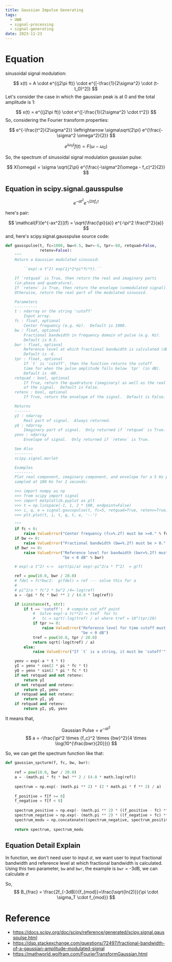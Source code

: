 ```yaml
---
title: Gaussian Impulse Generating
tags:
  - UWB
  - signal-processing
  - signal-generating
date: 2023-11-23
---
```

# Equation

sinusoidal signal modulation:

$$
x(t) = A \cdot e^{(j2\pi ft)} \cdot e^{[-\frac{1}{2\sigma^2} \cdot (t-t_0)^2]}
$$
Let's consider the case in which the gaussian peak is at 0 and the total amplitude is 1:

$$
x(t) = e^{(j2\pi ft)} \cdot e^{[-\frac{1}{2\sigma^2} \cdot t^2]}
$$
So, considering the Fourier transform properties:

$$
e^{-\frac{t^2}{2\sigma^2}} \leftrightarrow \sigma\sqrt{2\pi} e^{\frac{-\sigma^2 \omega^2}{2}}
$$

$$
e^{i\omega_0 t} f(t) = F(\omega - \omega_0)
$$

So, the spectrum of sinusoidal signal modulation gaussian pulse:

$$
X(\omega) = \sigma \sqrt{2\pi} e^{\frac{-\sigma^2(\omega - f_c)^2}{2}}
$$

## Equation in scipy.signal.gausspulse

$$
e^{-a t^2} e^{-j2\pi f_c t}
$$

here's pair:

$$
\mathcal{F}[e^{-ax^2}](f) = \sqrt{\frac{\pi}{a}} e^{-\pi^2 \frac{f^2}{a}}
$$
and, here's scipy.signal.gausspulse source code:

```python
def gausspulse(t, fc=1000, bw=0.5, bwr=-6, tpr=-60, retquad=False,
               retenv=False):
    """
    Return a Gaussian modulated sinusoid:

        ``exp(-a t^2) exp(1j*2*pi*fc*t).``

    If `retquad` is True, then return the real and imaginary parts
    (in-phase and quadrature).
    If `retenv` is True, then return the envelope (unmodulated signal).
    Otherwise, return the real part of the modulated sinusoid.

    Parameters
    ----------
    t : ndarray or the string 'cutoff'
        Input array.
    fc : float, optional
        Center frequency (e.g. Hz).  Default is 1000.
    bw : float, optional
        Fractional bandwidth in frequency domain of pulse (e.g. Hz).
        Default is 0.5.
    bwr : float, optional
        Reference level at which fractional bandwidth is calculated (dB).
        Default is -6.
    tpr : float, optional
        If `t` is 'cutoff', then the function returns the cutoff
        time for when the pulse amplitude falls below `tpr` (in dB).
        Default is -60.
    retquad : bool, optional
        If True, return the quadrature (imaginary) as well as the real part
        of the signal.  Default is False.
    retenv : bool, optional
        If True, return the envelope of the signal.  Default is False.

    Returns
    -------
    yI : ndarray
        Real part of signal.  Always returned.
    yQ : ndarray
        Imaginary part of signal.  Only returned if `retquad` is True.
    yenv : ndarray
        Envelope of signal.  Only returned if `retenv` is True.

    See Also
    --------
    scipy.signal.morlet

    Examples
    --------
    Plot real component, imaginary component, and envelope for a 5 Hz pulse,
    sampled at 100 Hz for 2 seconds:

    >>> import numpy as np
    >>> from scipy import signal
    >>> import matplotlib.pyplot as plt
    >>> t = np.linspace(-1, 1, 2 * 100, endpoint=False)
    >>> i, q, e = signal.gausspulse(t, fc=5, retquad=True, retenv=True)
    >>> plt.plot(t, i, t, q, t, e, '--')

    """
    if fc < 0:
        raise ValueError("Center frequency (fc=%.2f) must be >=0." % fc)
    if bw <= 0:
        raise ValueError("Fractional bandwidth (bw=%.2f) must be > 0." % bw)
    if bwr >= 0:
        raise ValueError("Reference level for bandwidth (bwr=%.2f) must "
                         "be < 0 dB" % bwr)

    # exp(-a t^2) <->  sqrt(pi/a) exp(-pi^2/a * f^2)  = g(f)

    ref = pow(10.0, bwr / 20.0)
    # fdel = fc*bw/2:  g(fdel) = ref --- solve this for a
    #
    # pi^2/a * fc^2 * bw^2 /4=-log(ref)
    a = -(pi * fc * bw) ** 2 / (4.0 * log(ref))

    if isinstance(t, str):
        if t == 'cutoff':  # compute cut_off point
            #  Solve exp(-a tc**2) = tref  for tc
            #   tc = sqrt(-log(tref) / a) where tref = 10^(tpr/20)
            if tpr >= 0:
                raise ValueError("Reference level for time cutoff must "
                                 "be < 0 dB")
            tref = pow(10.0, tpr / 20.0)
            return sqrt(-log(tref) / a)
        else:
            raise ValueError("If `t` is a string, it must be 'cutoff'")

    yenv = exp(-a * t * t)
    yI = yenv * cos(2 * pi * fc * t)
    yQ = yenv * sin(2 * pi * fc * t)
    if not retquad and not retenv:
        return yI
    if not retquad and retenv:
        return yI, yenv
    if retquad and not retenv:
        return yI, yQ
    if retquad and retenv:
        return yI, yQ, yenv

```


It means that,

$$
\text{Gaussian Pulse} = e^{-a t^2}
$$
$$
a = -\frac{\pi^2 \times {f_c}^2 \times {bw}^2}{4 \times \log(10^{\frac{bwr}{20}})}
$$


So, we can get the spectrum function like that:

```python
def gaussian_spcturm(f, fc, bw, bwr):
    
    ref = pow(10.0, bwr / 20.0)
    a = -(math.pi * fc * bw) ** 2 / (4.0 * math.log(ref))
    
    spectrum = np.exp(- (math.pi ** 2) * (2 * math.pi * f ** 2) / a)
    
    f_positive = f[f >= 0]
    f_negative = f[f < 0]
        
    spectrum_positive = np.exp(- (math.pi ** 2) * ((f_positive - fc) ** 2) / a)
    spectrum_negative = np.exp(- (math.pi ** 2) * ((f_negative + fc) ** 2) / a)
    spectrum_modu = np.concatenate((spectrum_negative, spectrum_positive))
    
    return spectrum, spectrum_modu
```
## Equation Detail Explain

In function, we don't need user to input $\sigma$, we want user to input fractional bandwidth and reference level at which fractional bandwidth is calculated. Using this two parameter, `bw` and `bwr`, the example is `bwr` = -3dB, we can calculate $\sigma$

So,
$$
B_{frac} = \frac{2f_{-3dB}}{f_{mod}}=\frac{\sqrt{ln(2)}}{\pi \cdot \sigma_T \cdot f_{mod}}
$$




# Reference

* https://docs.scipy.org/doc/scipy/reference/generated/scipy.signal.gausspulse.html
* https://dsp.stackexchange.com/questions/72497/fractional-bandwidth-of-a-gaussian-amplitude-modulated-signal
* https://mathworld.wolfram.com/FourierTransformGaussian.html